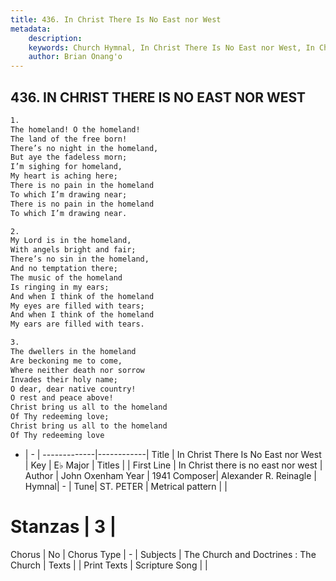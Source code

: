 ```yaml
---
title: 436. In Christ There Is No East nor West
metadata:
    description: 
    keywords: Church Hymnal, In Christ There Is No East nor West, In Christ there is no east nor west, 
    author: Brian Onang'o
---
```



## 436. IN CHRIST THERE IS NO EAST NOR WEST

```txt
1.
The homeland! O the homeland!
The land of the free born!
There’s no night in the homeland,
But aye the fadeless morn;
I’m sighing for homeland,
My heart is aching here;
There is no pain in the homeland
To which I’m drawing near;
There is no pain in the homeland
To which I’m drawing near.

2.
My Lord is in the homeland,
With angels bright and fair;
There’s no sin in the homeland,
And no temptation there;
The music of the homeland
Is ringing in my ears;
And when I think of the homeland
My eyes are filled with tears;
And when I think of the homeland
My ears are filled with tears.

3.
The dwellers in the homeland
Are beckoning me to come,
Where neither death nor sorrow
Invades their holy name;
O dear, dear native country!
O rest and peace above!
Christ bring us all to the homeland
Of Thy redeeming love;
Christ bring us all to the homeland
Of Thy redeeming love
```

- |   -  |
-------------|------------|
Title | In Christ There Is No East nor West |
Key | E♭ Major |
Titles |  |
First Line | In Christ there is no east nor west |
Author | John Oxenham
Year | 1941
Composer| Alexander R. Reinagle |
Hymnal|  - |
Tune| ST. PETER |
Metrical pattern | |
# Stanzas | 3 |
Chorus | No |
Chorus Type | - |
Subjects | The Church and Doctrines : The Church |
Texts |  |
Print Texts | 
Scripture Song |  |
  
